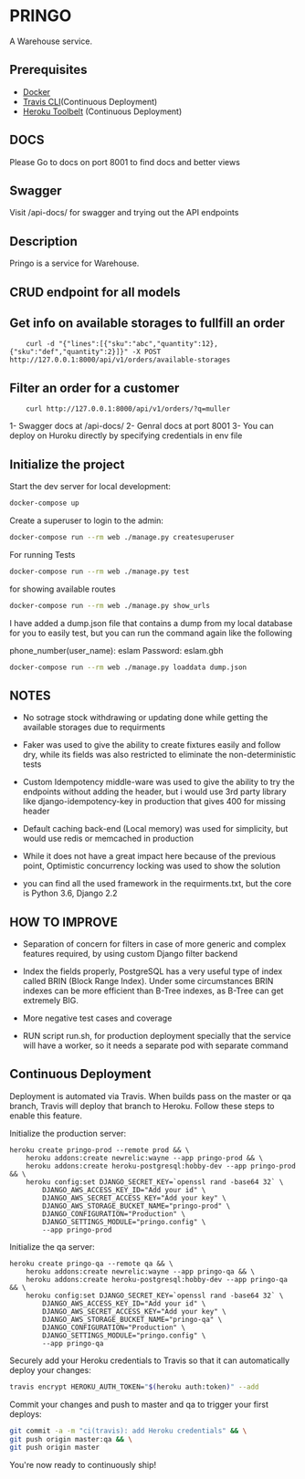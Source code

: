 # PRINGO

A Warehouse service.

## Prerequisites

- [Docker](https://docs.docker.com/docker-for-mac/install/)
- [Travis CLI](http://blog.travis-ci.com/2013-01-14-new-client/)(Continuous Deployment)
- [Heroku Toolbelt](https://toolbelt.heroku.com/) (Continuous Deployment)

## DOCS

Please Go to docs on port 8001 to find docs and better views

## Swagger

Visit /api-docs/ for swagger and trying out the API endpoints

## Description

Pringo is a service for Warehouse.

## CRUD endpoint for all models

## Get info on available storages to fullfill an order

        curl -d "{"lines":[{"sku":"abc","quantity":12},{"sku":"def","quantity":2}]}" -X POST http://127.0.0.1:8000/api/v1/orders/available-storages


## Filter an order for a customer

        curl http://127.0.0.1:8000/api/v1/orders/?q=muller

1- Swagger docs at /api-docs/
2- Genral docs at port 8001
3- You can deploy on Huroku directly by specifying credentials in env file

## Initialize the project

Start the dev server for local development:

```bash
docker-compose up
```

Create a superuser to login to the admin:

```bash
docker-compose run --rm web ./manage.py createsuperuser
```

For running Tests

```bash
docker-compose run --rm web ./manage.py test
```

for showing available routes

```bash
docker-compose run --rm web ./manage.py show_urls
```

I have added a dump.json file that contains a dump from my local database for you to easily test, but you can run the command again like the following

phone_number(user_name): eslam
Password: eslam.gbh

```bash
docker-compose run --rm web ./manage.py loaddata dump.json
```

## NOTES

- No sotrage stock withdrawing or updating done while getting the available storages due to requirments

- Faker was used to give the ability to create fixtures easily and follow dry, while its fields was also restricted to eliminate the non-deterministic tests

- Custom Idempotency middle-ware was used to give the ability to try the endpoints without adding the header, but i would use 3rd party library like django-idempotency-key in production that gives 400 for missing header

- Default caching back-end (Local memory) was used for simplicity, but would use redis or memcached in production

- While it does not have a great impact here because of the previous point, Optimistic concurrency locking was used to show the solution

- you can find all the used framework in the requirments.txt, but the core is Python 3.6, Django 2.2

## HOW TO IMPROVE

- Separation of concern for filters in case of more generic and complex features required, by using custom Django filter backend

- Index the fields properly, PostgreSQL has a very useful type of index called BRIN (Block Range Index). Under some circumstances BRIN indexes can be more efficient than B-Tree indexes, as B-Tree can get extremely BIG.

- More negative test cases and coverage

- RUN script run.sh, for production deployment specially that the service will have a worker, so it needs a separate pod with separate command

## Continuous Deployment

Deployment is automated via Travis. When builds pass on the master or qa branch, Travis will deploy that branch to Heroku. Follow these steps to enable this feature.

Initialize the production server:

```
heroku create pringo-prod --remote prod && \
    heroku addons:create newrelic:wayne --app pringo-prod && \
    heroku addons:create heroku-postgresql:hobby-dev --app pringo-prod && \
    heroku config:set DJANGO_SECRET_KEY=`openssl rand -base64 32` \
        DJANGO_AWS_ACCESS_KEY_ID="Add your id" \
        DJANGO_AWS_SECRET_ACCESS_KEY="Add your key" \
        DJANGO_AWS_STORAGE_BUCKET_NAME="pringo-prod" \
        DJANGO_CONFIGURATION="Production" \
        DJANGO_SETTINGS_MODULE="pringo.config" \
        --app pringo-prod
```

Initialize the qa server:

```
heroku create pringo-qa --remote qa && \
    heroku addons:create newrelic:wayne --app pringo-qa && \
    heroku addons:create heroku-postgresql:hobby-dev --app pringo-qa && \
    heroku config:set DJANGO_SECRET_KEY=`openssl rand -base64 32` \
        DJANGO_AWS_ACCESS_KEY_ID="Add your id" \
        DJANGO_AWS_SECRET_ACCESS_KEY="Add your key" \
        DJANGO_AWS_STORAGE_BUCKET_NAME="pringo-qa" \
        DJANGO_CONFIGURATION="Production" \
        DJANGO_SETTINGS_MODULE="pringo.config" \
        --app pringo-qa
```

Securely add your Heroku credentials to Travis so that it can automatically deploy your changes:

```bash
travis encrypt HEROKU_AUTH_TOKEN="$(heroku auth:token)" --add
```

Commit your changes and push to master and qa to trigger your first deploys:

```bash
git commit -a -m "ci(travis): add Heroku credentials" && \
git push origin master:qa && \
git push origin master
```

You're now ready to continuously ship!
